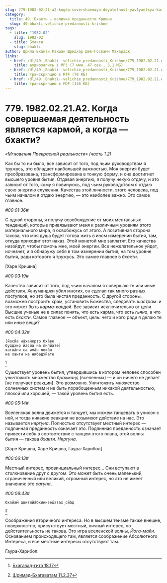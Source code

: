 ```yaml
---
slug: 779-1982-02-21-a2-kogda-sovershaemaya-deyatelnost-yavlyaetsya-karmoj-a-kogda-bhakti
category:
  title: 49. Бхакти — величие преданности Кришне
  slug: 49-bhakti-velichie-predannosti-krishne
tags:
  - title: "1982.02"
    slug: 1982-02
  - title: Бхакти
    slug: bhakti
author: Шрила Бхакти Ракшак Шридхар Дев-Госвами Махарадж
links:
  - href: /dl/49._Bhakti--velichie_predannosti_Krishne/779_1982.02.21.A2_SridharMj_Kogda_sovershaemaya_deyatelnost_yavlyaetsya_karmoy_a_kogda-bhakti.mp3
    title: аудиозапись в MP3 (7 мин. 47 сек., 3,1 МБ)
  - href: /dl/49._Bhakti--velichie_predannosti_Krishne/779_1982.02.21.A2_SridharMj_Kogda_sovershaemaya_deyatelnost_yavlyaetsya_karmoy_a_kogda-bhakti.rtf
    title: транскрипцию в RTF (78 КБ)
  - href: /dl/49._Bhakti--velichie_predannosti_Krishne/779_1982.02.21.A2_SridharMj_Kogda_sovershaemaya_deyatelnost_yavlyaetsya_karmoy_a_kogda-bhakti.pdf
    title: транскрипцию в PDF (146 КБ)
---
```


# 779. 1982.02.21.A2. Когда совершаемая деятельность является кармой, а когда — бхакти?

*«Мгновения Прекрасной реальности» (часть 1.2)*

Как бы то ни было, все зависит от того, под чьим руководством я тружусь, это обладает наибольшей важностью. Моя энергия будет преобразована, трансформирована в тонкую форму, и она достигнет высшего уровня бытия. Отдавая энергию, я получу некую отдачу, и это зависит от того, кому я повинуюсь, под чьим руководством я отдаю свою энергию служения. Качества этой личности, этого человека, под чьим началом я отдаю энергию, — это наиболее важно. Это самое главное.

*#00:01:36#*

С одной стороны, я получу освобождение от моих ментальных тенденций, которые привязывают меня к различным уровням этого материального мира, я освобожусь от этого. А позитивная сторона такова, что моя душа будет готова жить в ином измерении бытия, там, откуда приходит этот наказ. Этой монетой мне заплатят. Его качества низойдут, чтобы помочь мне, моей энергии. Все нежелательное уйдет, исчезнет, и я обнаружу себя в том измерении бытия, на том уровне бытия, ради которого я тружусь. Это самое главное в *бхакти*.

[Харе Кришна]

*#00:03:19#*

Качество зависит от того, под чьим началом я совершаю те или иные действия. Хануманджи убил многих, он сделал так много разных поступков, но это была чистая преданность. С другой стороны, возможно построить храм, установить Божества, следовать *шастрам*: и это может быть *карма-кандой*. Все зависит исключительно от цели. Высшие ученые не в силах понять, что есть карма, что есть *гьяна*, а что есть *бхакти*. Самое главное — объект, цель: чего и кого ради я делаю те или иные вещи?

*#00:04:32#*

    [йасйа на̄хан̇кр̣то бха̄во
    буддхир йасйа на липйате]
    хатва̄пи са има̄н лока̄н
    на ханти на нибадхйате
[^_ftn1]

Существует уровень бытия, утвердившись в котором человек способен уничтожить множество *брахманд* (вселенных) — и он ничего не делает [не получает реакции]. Это возможно. Уничтожить множество солнечных систем и не быть порабощенным никакой деятельностью, плохой или хорошей, — такой уровень бытия есть.

*#00:05:14#*

Вселенская волна движется и танцует, мы можем танцевать в унисон с ней, и тогда никакие реакции не возымеют действие на нас. Это называется *ниргуна*. Полностью отсутствует местный интерес — подлинная преданность означает это. Подлинная преданность означает привести себя в соответствие с танцем этого плана, этой волны бытия — такова *бхакти*. *Ниргуна*.

[Харе Кришна, Харе Кришна, Гаура-Харибол]

*#00:06:13#*

Местный интерес, провинциальный интерес… Они вступают в столкновение друг с другом. Это может быть очень маленький, ограниченный или великий, огромный интерес, но это не имеет значения: это *сагуна*.

*#00:06:43#*

    бхайам́ двитӣйа̄бхинивеш́атах̣ сйа̄д
[^_ftn2]

Соображения вторичного интереса. Но в высшем теизме также внешне, поверхностно, присутствует местный, личный интерес, но действительность не такова. Это игра вселенской волны, *Йога-майи*. Основанием происходящего там, является соображение Абсолютного Интереса, и все местные интересы отсутствуют там.

Гаура-Харибол.



[^_ftn1]: [Бхагавад-гита 18.17](../notes/bhagavad-gita/bhagavad-gita-18-17.md)

[^_ftn2]: [Шримад-Бхагаватам 11.2.37](../notes/shrimad-bhagavatam/shrimad-bhagavatam-11-2-37.md)
